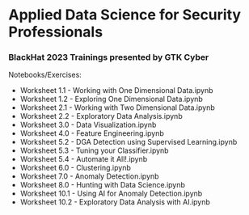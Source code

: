 # Applied Data Science for Security Professionals
### BlackHat 2023 Trainings presented by GTK Cyber

Notebooks/Exercises:

- Worksheet 1.1 - Working with One Dimensional Data.ipynb
- Worksheet 1.2 - Exploring One Dimensional Data.ipynb
- Worksheet 2.1 - Working with Two Dimensional Data.ipynb
- Worksheet 2.2 - Exploratory Data Analysis.ipynb
- Worksheet 3.0 - Data Visualization.ipynb
- Worksheet 4.0 - Feature Engineering.ipynb
- Worksheet 5.2 - DGA Detection using Supervised Learning.ipynb
- Worksheet 5.3 - Tuning your Classifier.ipynb
- Worksheet 5.4 - Automate it All!.ipynb
- Worksheet 6.0 - Clustering.ipynb
- Worksheet 7.0 - Anomaly Detection.ipynb
- Worksheet 8.0 - Hunting with Data Science.ipynb
- Worksheet 10.1 - Using AI for Anomaly Detection.ipynb
- Worksheet 10.2 - Exploratory Data Analysis with AI.ipynb